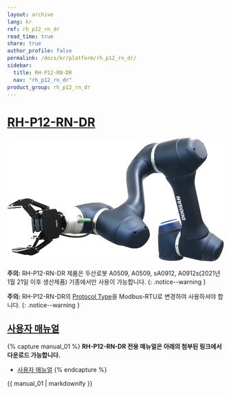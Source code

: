 ```yaml
---
layout: archive
lang: kr
ref: rh_p12_rn_dr
read_time: true
share: true
author_profile: false
permalink: /docs/kr/platform/rh_p12_rn_dr/
sidebar:
  title: RH-P12-RN-DR
  nav: "rh_p12_rn_dr"
product_group: rh_p12_rn_dr
---
```


# [RH-P12-RN-DR](#rh_p12_rn_ur)

![](/assets/images/platform/rh_p12_rn/rh_p12_rn_dr/rh_p12_rn_dr_product_image.png)


**주의:** RH-P12-RN-DR 제품은 두산로봇 A0509, A0509, sA0912, A0912s(2021년 1월 21일 이후 생산제품) 기종에서만 사용이 가능합니다.
{: .notice--warning }

**주의:** RH-P12-RN-DR의 [Protocol Type]을 Modbus-RTU로 변경하여 사용하셔야 합니다.
{: .notice--warning }

## [사용자 매뉴얼](#사용자-매뉴얼)

{% capture manual_01 %}
**RH-P12-RN-DR 전용 매뉴얼은 아래의 첨부된 링크에서 다운로드 가능합니다.**
- [사용자 매뉴얼](https://www.robotis.com/service/download.php?no=2203)
{% endcapture %}
<div class="notice--warning">{{ manual_01 | markdownify }}</div>

[Protocol Type]: https://emanual.robotis.com/docs/kr/platform/rh_p12_rna/#protocol-type13